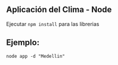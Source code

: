 ## Aplicación del Clima - Node

Ejecutar ```npm install``` para las librerias

## Ejemplo:
```
node app -d "Medellin"
```
